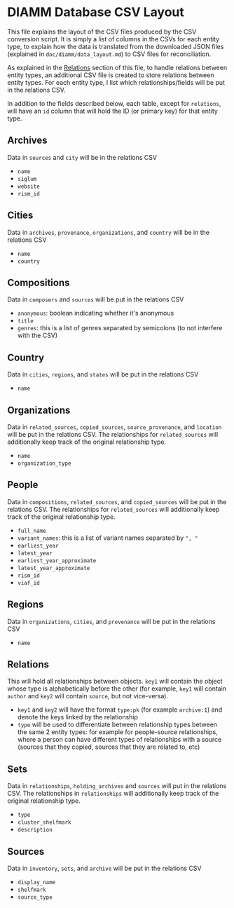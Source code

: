 # DIAMM Database CSV Layout

This file explains the layout of the CSV files produced by the CSV conversion script. It is simply a list of columns in the CSVs for each entity type, to explain how the data is translated from the downloaded JSON files (explained in `doc/diamm/data_layout.md`) to CSV files for reconciliation.

As explained in the [Relations](#relations) section of this file, to handle relations between entity types, an additional CSV file is created to store relations between entity types. For each entity type, I list which relationships/fields will be put in the relations CSV.

In addition to the fields described below, each table, except for `relations`, will have an `id` column that will hold the ID (or primary key) for that entity type.

## Archives

Data in `sources` and `city` will be in the relations CSV

- `name`
- `siglum`
- `website`
- `rism_id`

## Cities

Data in `archives`, `provenance`, `organizations`, and `country` will be in the relations CSV

- `name`
- `country`

## Compositions

Data in `composers` and `sources` will be put in the relations CSV

- `anonymous`: boolean indicating whether it's anonymous
- `title`
- `genres`: this is a list of genres separated by semicolons (to not interfere with the CSV)

## Country

Data in `cities`, `regions`, and `states` will be put in the relations CSV

- `name`

## Organizations

Data in `related_sources`, `copied_sources`, `source_provenance`, and `location` will be put in the relations CSV. The relationships for `related_sources` will additionally keep track of the original relationship type.

- `name`
- `organization_type`

## People

Data in `compositions`, `related_sources`, and `copied_sources` will be put in the relations CSV. The relationships for `related_sources` will additionally keep track of the original relationship type.

- `full_name`
- `variant_names`: this is a list of variant names separated by `", "`
- `earliest_year`
- `latest_year`
- `earliest_year_approximate`
- `latest_year_approximate`
- `rism_id`
- `viaf_id`

## Regions

Data in `organizations`, `cities`, and `provenance` will be put in the relations CSV

- `name`

## Relations

This will hold all relationships between objects. `key1` will contain the object whose type is alphabetically before the other (for example, `key1` will contain `author` and `key2` will contain `source`, but not vice-versa).

- `key1` and `key2` will have the format `type:pk` (for example `archive:1`) and denote the keys linked by the relationship
- `type` will be used to differentiate between relationship types between the same 2 entity types: for example for people-source relationships, where a person can have different types of relationships with a source (sources that they copied, sources that they are related to, etc)

## Sets

Data in `relationships`, `holding_archives` and `sources` will put in the relations CSV. The relationships in `relationships` will additionally keep track of the original relationship type.

- `type`
- `cluster_shelfmark`
- `description`

## Sources

Data in `inventory`, `sets`, and `archive` will be put in the relations CSV

- `display_name`
- `shelfmark`
- `source_type`
